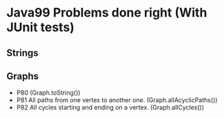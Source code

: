 # Java99 Problems done right (With JUnit tests)

## Strings

## Graphs

* P80 (Graph.toString())
* P81 All paths from one vertex to another one. (Graph.allAcyclicPaths())
* P82 All cycles starting and ending on a vertex. (Graph.allCycles())